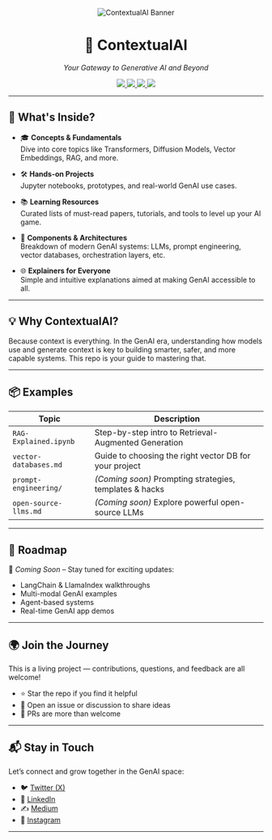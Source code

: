 <p align="center">
  <img src="https://github.com/user-attachments/assets/67a8d4a3-b31b-4d40-960c-32dbd74eadef" alt="ContextualAI Banner" />
</p>

<h1 align="center">🧠 ContextualAI</h1>

<p align="center"><i>Your Gateway to Generative AI and Beyond</i></p>

<p align="center">
  <a href="https://github.com/ChiragB254/ContextualAI/stargazers">
    <img src="https://img.shields.io/github/stars/ChiragB254/ContextualAI?color=gold&style=flat-square" />
  </a>
  <a href="https://github.com/ChiragB254/ContextualAI/network">
    <img src="https://img.shields.io/github/forks/ChiragB254/ContextualAI?color=blue&style=flat-square" />
  </a>
  <a href="https://github.com/ChiragB254/ContextualAI/issues">
    <img src="https://img.shields.io/github/issues/ChiragB254/ContextualAI?style=flat-square" />
  </a>
  <a href="https://github.com/ChiragB254/ContextualAI/blob/main/LICENSE">
    <img src="https://img.shields.io/github/license/ChiragB254/ContextualAI?style=flat-square" />
  </a>
</p>

---

## 🚀 What's Inside?

- 🎓 **Concepts & Fundamentals**  
  Dive into core topics like Transformers, Diffusion Models, Vector Embeddings, RAG, and more.

- 🛠️ **Hands-on Projects**  
  Jupyter notebooks, prototypes, and real-world GenAI use cases.

- 📚 **Learning Resources**  
  Curated lists of must-read papers, tutorials, and tools to level up your AI game.

- 🧩 **Components & Architectures**  
  Breakdown of modern GenAI systems: LLMs, prompt engineering, vector databases, orchestration layers, etc.

- 🌐 **Explainers for Everyone**  
  Simple and intuitive explanations aimed at making GenAI accessible to all.

---

## 💡 Why ContextualAI?

Because context is everything. In the GenAI era, understanding how models use and generate context is key to building smarter, safer, and more capable systems. This repo is your guide to mastering that.

---

## 📦 Examples

| Topic | Description |
|------|-------------|
| `RAG-Explained.ipynb` | Step-by-step intro to Retrieval-Augmented Generation |
| `vector-databases.md` | Guide to choosing the right vector DB for your project |
| `prompt-engineering/` | *(Coming soon)* Prompting strategies, templates & hacks |
| `open-source-llms.md` | *(Coming soon)* Explore powerful open-source LLMs |

---

## 🧭 Roadmap

📌 *Coming Soon* – Stay tuned for exciting updates:

- LangChain & LlamaIndex walkthroughs  
- Multi-modal GenAI examples  
- Agent-based systems  
- Real-time GenAI app demos  

---

## 🌍 Join the Journey

This is a living project — contributions, questions, and feedback are all welcome!

- ⭐ Star the repo if you find it helpful  
- 🧵 Open an issue or discussion to share ideas  
- 🔧 PRs are more than welcome  

---

## 📬 Stay in Touch

Let’s connect and grow together in the GenAI space:

- 🐦 [Twitter (X)](https://twitter.com/ChiragB254)  
- 💼 [LinkedIn](https://linkedin.com/in/ChiragB254)  
- ✍️ [Medium](https://medium.com/@ChiragB254)  
- 📸 [Instagram](https://instagram.com/data.scientist_chirag)

---
